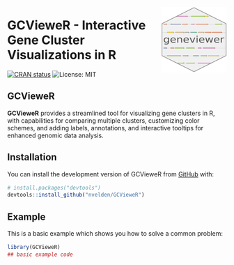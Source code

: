 <p align="center">
  <img src="man/figures/logo.png" height="150px" width="150px" align="right">
  <h1><strong>GCVieweR</strong> - Interactive Gene Cluster Visualizations in R</h1>
</p>

<!-- badges: start -->
[![CRAN status](https://www.r-pkg.org/badges/version/GCVieweR)](https://CRAN.R-project.org/package=GCVieweR)
![License: MIT](https://img.shields.io/badge/License-MIT-yellow.svg)
<!-- badges: end -->

## GCVieweR

**GCVieweR** provides a streamlined tool for visualizing gene clusters in R, with capabilities for comparing multiple clusters, customizing color schemes, and adding labels, annotations, and interactive tooltips for enhanced genomic data analysis.

## Installation

You can install the development version of GCVieweR from [GitHub](https://github.com/) with:

``` r
# install.packages("devtools")
devtools::install_github("nvelden/GCVieweR")
```

## Example

This is a basic example which shows you how to solve a common problem:

``` r
library(GCVieweR)
## basic example code
```

